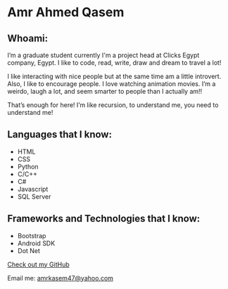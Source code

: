 ﻿# Amr Ahmed Qasem

## Whoami:
I’m a graduate student currently I'm a project head at Clicks Egypt company, Egypt. I like to code, read, write, draw and dream to travel a lot! 

I like interacting with nice people but at the same time am a little introvert. Also, I like to encourage people. I love watching animation movies. I’m a weirdo, laugh a lot, and seem smarter to people than I actually am!!

That’s enough for here! I’m like recursion, to understand me, you need to understand me! 



## Languages that I know:

- HTML
- CSS
- Python
- C/C++
- C#
- Javascript
- SQL Server


## Frameworks and Technologies that I know:

- Bootstrap
- Android SDK
- Dot Net


[Check out my GitHub](https://github.com/AmrQasem)

Email me: amrkasem47@yahoo.com
